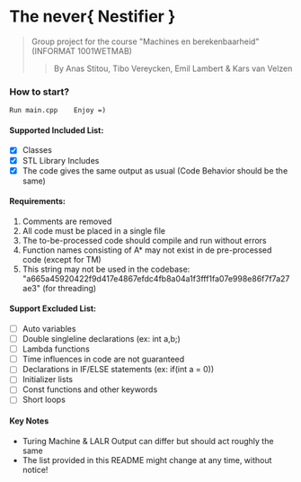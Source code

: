 # The never{ Nestifier }
> Group project for the course "Machines en berekenbaarheid" (INFORMAT 1001WETMAB)
> > By Anas Stitou, Tibo Vereycken, Emil Lambert & Kars van Velzen

### How to start?
    Run main.cpp    Enjoy =)

#### Supported Included List:
- [X] Classes
- [X] STL Library Includes
- [X] The code gives the same output as usual (Code Behavior should be the same)

#### Requirements:
1. Comments are removed 
2. All code must be placed in a single file 
3. The to-be-processed code should compile and run without errors 
4. Function names consisting of A* may not exist in de pre-processed code (except for TM)
5. This string may not be used in the codebase: "a665a45920422f9d417e4867efdc4fb8a04a1f3fff1fa07e998e86f7f7a27ae3" (for threading)

#### Support Excluded List:
- [ ] Auto variables 
- [ ] Double singleline declarations (ex: int a,b;)
- [ ] Lambda functions
- [ ] Time influences in code are not guaranteed
- [ ] Declarations in IF/ELSE statements (ex: if(int a = 0))
- [ ] Initializer lists
- [ ] Const functions and other keywords
- [ ] Short loops

#### Key Notes
- Turing Machine & LALR Output can differ but should act roughly the same
- The list provided in this README might change at any time, without notice!
